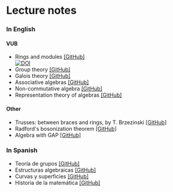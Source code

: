 # Lecture notes

### In English

#### VUB
* Rings and modules [[GitHub]](https://github.com/vendramin/rings)  
  [![DOI](https://zenodo.org/badge/401966965.svg)](https://zenodo.org/badge/latestdoi/401966965) 
* Group theory [[GitHub]](https://github.com/vendramin/group)
* Galois theory [[GitHub]](https://github.com/vendramin/galois)
* Associative algebras [[GitHub]](https://github.com/vendramin/associative)
* Non-commutative algebra [[GitHub]](https://github.com/vendramin/noncommutative)
* Representation theory of algebras [[GitHub]](https://github.com/vendramin/representation)

#### Other

* Trusses: between braces and rings, by T. Brzezinski [[GitHub]](https://github.com/vendramin/trusses)
* Radford's bosonization theorem [[GitHub]](https://github.com/vendramin/radford)
* Algebra with GAP [[GitHub]](https://github.com/vendramin/gap)

### In Spanish

* Teoría de grupos [[GitHub]](https://github.com/vendramin/grupos)
* Estructuras algebraicas [[GitHub]](https://github.com/vendramin/estructuras)
* Curvas y superficies [[GitHub]](https://github.com/vendramin/curvas)
* Historia de la matemática [[GitHub]](https://github.com/vendramin/historia)

